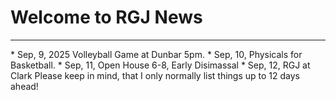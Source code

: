 # Welcome to RGJ News
<hr>
* Sep, 9, 2025 Volleyball Game at Dunbar 5pm.
* Sep, 10, Physicals for Basketball.
* Sep, 11, Open House 6-8, Early Disimassal
* Sep, 12, RGJ at Clark
Please keep in mind, that I only normally list things up to 12 days ahead!
